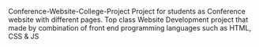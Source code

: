 Conference-Website-College-Project
Project for students as Conference website with different pages. Top class Website Development project that made by combination of front end programming languages such as HTML, CSS & JS
